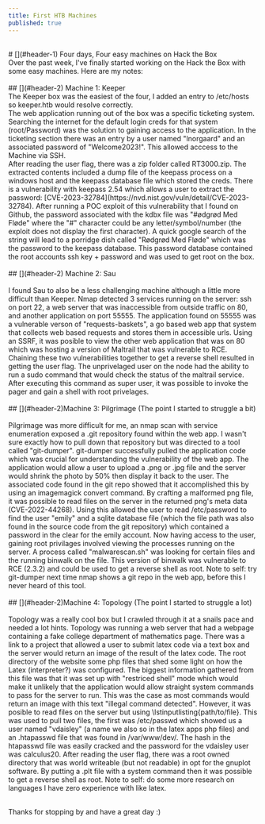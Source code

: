 ```yaml
---
title: First HTB Machines 
published: true
---
```

<br/>
# [](#header-1) Four days, Four easy machines on Hack the Box
<br/>
Over the past week, I've finally started working on the Hack the Box with some easy machines. Here are my notes:
<br/>
<br/>
## [](#header-2) Machine 1: Keeper
<br/>
The Keeper box was the easiest of the four, I added an entry to /etc/hosts so keeper.htb would resolve correctly.
<br/>
The web application running out of the box was a specific ticketing system. Searching the internet for the default login creds for that system (root/Password) was the solution to gaining access to the application. In the ticketing section there was an entry by a user named "lnorgaard" and an associated password of "Welcome2023!". This allowed acccess to the Machine via SSH.
<br/>
After reading the user flag, there was a zip folder called RT3000.zip. The extracted contents included a dump file of the keepass process on a windows host and the keepass database file which stored the creds. There is a vulnerability with keepass 2.54 which allows a user to extract the password: [CVE-2023-32784](https://nvd.nist.gov/vuln/detail/CVE-2023-32784). After running a POC exploit of this vulnerability that I found on Github, the password associated with the kdbx file was "#ødgrød Med Fløde" where the "#" character could be any letter/symbol/number (the exploit does not display the first character). A quick google search of the string will lead to a porridge dish called "Rødgrød Med Fløde" which was the password to the keepass database. This password database contained the root accounts ssh key + password and was used to get root on the box.
<br/>
<br/>
## [](#header-2) Machine 2: Sau
<br/>
<br/>
I found Sau to also be a less challenging machine although a little more difficult than Keeper. Nmap detected 3 services running on the server: ssh on port 22, a web server that was inaccessible from outside traffic on 80, and another application on port 55555. The application found on 55555 was a vulnerable verson of "requests-baskets", a go based web app that system that collects web based requests and stores them in accessible urls. Using an SSRF, it was posible to view the other web application that was on 80 which was hosting a version of Maltrail that was vulnerable to RCE. Chaining these two vulnerabilities together to get a reverse shell resulted in getting the user flag. The unprivelaged user on the node had the ability to run a sudo command that would check the status of the maltrail service. After executing this command as super user, it was possible to invoke the pager and gain a shell with root privelages.
<br/>
<br/>
## [](#header-2)Machine 3: Pilgrimage (The point I started to struggle a bit)
<br/>
<br/>
Pilgrimage was more difficult for me, an nmap scan with service enumeration exposed a .git repository found within the web app. I wasn't sure exactly how to pull down that repository but was directed to a tool called "git-dumper". git-dumper successfully pulled the application code which was crucial for understanding the vulnerability of the web app. The application would allow a user to upload a .png or .jpg file and the server would shrink the photo by 50% then display it back to the user. The associated code found in the git repo showed that it accomplished this by using an imagemagick convert command. By crafting a malformed png file, it was possible to read files on the server in the returned png's meta data (CVE-2022-44268). Using this allowed the user to read /etc/password to find the user "emily" and a sqlite database file (which the file path was also found in the source code from the git repository) which contained a password in the clear for the emily account. Now having access to the user, gaining root privilages involved viewing the processes running on the server. A process called "malwarescan.sh" was looking for certain files and the running binwalk on the file. This version of binwalk was vulnerable to RCE (2.3.2) and could be used to get a reverse shell as root. Note to self: try git-dumper next time nmap shows a git repo in the web app, before this I never heard of this tool.
<br/>
<br/>
## [](#header-2)Machine 4: Topology (The point I started to struggle a lot)
<br/>
<br/>
Topology was a really cool box but I crawled through it at a snails pace and needed a lot hints. Topology was running a web server that had a webpage containing a fake college department of mathematics page. There was a link to a project that allowed a user to submit latex code via a text box and the server would return an image of the result of the latex code. The root directory of the website some php files that shed some light on how the Latex (interpreter?) was configured. The biggest information gathered from this file was that it was set up with "restriced shell" mode which would make it unlikely that the application would allow straight system commands to pass for the server to run. This was the case as most commands would return an image with this text "illegal command detected". However, it was posible to read files on the server but using \lstinputlisting{path/to/file}. This was used to pull two files, the first was /etc/passwd which showed us a user named "vdaisley" (a name we also so in the latex apps php files) and an .htapasswd file that was found in /var/www/dev/. The hash in the htapasswd file was easily cracked and the password for the vdaisley user was calculus20. After reading the user flag, there was a root owned directory that was world writeable (but not readable) in opt for the gnuplot software. By putting a .plt file with a system command then it was possible to get a reverse shell as root. Note to self: do some more research on languages I have zero experience with like latex.
<br/>
<br/>

Thanks for stopping by and have a great day :)